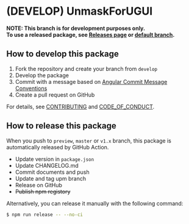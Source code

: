(DEVELOP) UnmaskForUGUI
===

**NOTE: This branch is for development purposes only.**  
**To use a released package, see [Releases page](https://github.com/mob-sakai/UnmaskForUGUI/releases) or [default branch](https://github.com/mob-sakai/UnmaskForUGUI).**


## How to develop this package

1. Fork the repository and create your branch from `develop`
4. Develop the package
6. Commit with a message based on [Angular Commit Message Conventions](https://gist.github.com/stephenparish/9941e89d80e2bc58a153)
7. Create a pull request on GitHub

For details, see [CONTRIBUTING](https://github.com/mob-sakai/UnmaskForUGUI/blob/upm/CONTRIBUTING.md) and [CODE_OF_CONDUCT](https://github.com/mob-sakai/UnmaskForUGUI/blob/upm/CODE_OF_CONDUCT.md).


## How to release this package

When you push to `preview`, `master` or `v1.x` branch, this package is automatically released by GitHub Action.

* Update version in `package.json` 
* Update CHANGELOG.md
* Commit documents and push
* Update and tag upm branch
* Release on GitHub
* ~~Publish npm registory~~

Alternatively, you can release it manually with the following command:

```bash
$ npm run release -- --no-ci
```

